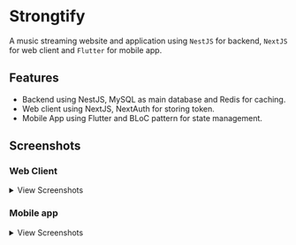 # Strongtify

A music streaming website and application using `NestJS` for backend, `NextJS` for web client and `Flutter` for mobile app.

## Features

- Backend using NestJS, MySQL as main database and Redis for caching.
- Web client using NextJS, NextAuth for storing token.
- Mobile App using Flutter and BLoC pattern for state management.

## Screenshots

### Web Client

<details>
    <summary>View Screenshots</summary>
    <br>

  <img src="https://github.com/VuManh1/Strongtify/blob/main/Screenshots/web_home_page.png" alt="Alt text" title="Optional title">
  <img src="https://github.com/VuManh1/Strongtify/blob/main/Screenshots/web_search_page.png" alt="Alt text" title="Optional title">
  <img src="https://github.com/VuManh1/Strongtify/blob/main/Screenshots/web_album_page.png" alt="Alt text" title="Optional title">
  <img src="https://github.com/VuManh1/Strongtify/blob/main/Screenshots/web_artist_page.png" alt="Alt text" title="Optional title">
  <img src="https://github.com/VuManh1/Strongtify/blob/main/Screenshots/web_profile_page.png" alt="Alt text" title="Optional title">
  <img src="https://github.com/VuManh1/Strongtify/blob/main/Screenshots/web_playlist_page.png" alt="Alt text" title="Optional title">
  <img src="https://github.com/VuManh1/Strongtify/blob/main/Screenshots/web_collection_page.png" alt="Alt text" title="Optional title">
  <img src="https://github.com/VuManh1/Strongtify/blob/main/Screenshots/web_rank_page.png" alt="Alt text" title="Optional title">
</details>

### Mobile app

<details>
    <summary>View Screenshots</summary>
    <br>

|  |  |  |
| :---:  | :---:  | :---:  |
| ![](Screenshots/mobile_app_login_screen.jpg)            | ![](Screenshots/mobile_app_home_screen.jpg)               | ![](Screenshots/mobile_app_search_screen.jpg) 
| ![](Screenshots/mobile_app_album_screen.jpg)            | ![](Screenshots/mobile_app_artist_screen.jpg)             | ![](Screenshots/mobile_app_genre_screen.jpg) 
| ![](Screenshots/mobile_app_player_screen.jpg)           | ![](Screenshots/mobile_app_collection_screen.jpg)         | ![](Screenshots/mobile_app_rank_screen.jpg)

</details>  
